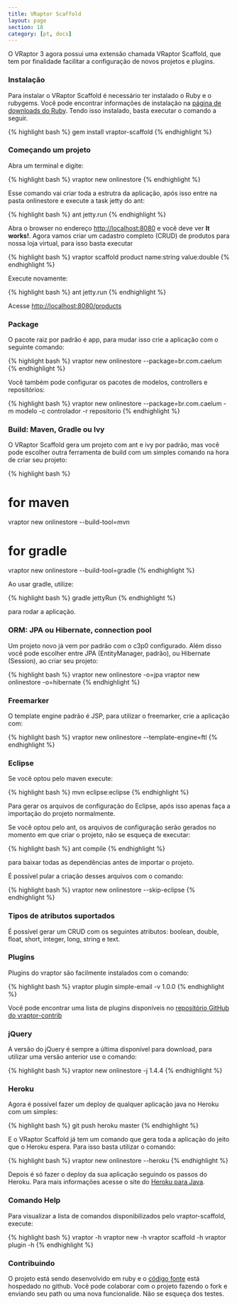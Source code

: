 ```yaml
---
title: VRaptor Scaffold
layout: page
section: 18
category: [pt, docs]
---
```


O VRaptor 3 agora possui uma extensão chamada VRaptor Scaffold, que tem por finalidade facilitar a configuração de novos projetos e plugins.

<h3>Instalação</h3>

Para instalar o VRaptor Scaffold é necessário ter instalado o Ruby e o rubygems. Você pode encontrar informações de instalação na <a href="http://www.ruby-lang.org/pt/downloads">página de downloads do Ruby</a>. Tendo isso instalado, basta executar o comando a seguir.

{% highlight bash %}
gem install vraptor-scaffold
{% endhighlight %}

<h3>Começando um projeto</h3>

Abra um terminal e digite:

{% highlight bash %}
vraptor new onlinestore
{% endhighlight %}

Esse comando vai criar toda a estrutra da aplicação, após isso entre na pasta onlinestore e execute a task jetty do ant:

{% highlight bash %}
ant jetty.run
{% endhighlight %}

Abra o browser no endereço <a href="http://localhost:8080">http://localhost:8080</a> e você deve ver <strong>It works!</strong>.
Agora vamos criar um cadastro completo (CRUD) de produtos para nossa loja virtual, para isso basta executar

{% highlight bash %}
vraptor scaffold product name:string value:double
{% endhighlight %}

Execute novamente:

{% highlight bash %}
ant jetty.run
{% endhighlight %}

Acesse <a href="http://localhost:8080/products">http://localhost:8080/products</a>

<h3>Package</h3>
O pacote raiz por padrão é app, para mudar isso crie a aplicação com o seguinte comando:

{% highlight bash %}
vraptor new onlinestore --package=br.com.caelum
{% endhighlight %}

Você também pode configurar os pacotes de modelos, controllers e repositórios:

{% highlight bash %}
vraptor new onlinestore --package=br.com.caelum -m modelo -c controlador -r repositorio
{% endhighlight %}

<h3>Build: Maven, Gradle ou Ivy</h3>

O VRaptor Scaffold gera um projeto com ant e ivy por padrão, mas você pode escolher outra ferramenta de build com um simples comando na hora de criar seu projeto:

{% highlight bash %}
# for maven
vraptor new onlinestore --build-tool=mvn

# for gradle
vraptor new onlinestore --build-tool=gradle
{% endhighlight %}

Ao usar gradle, utilize:

{% highlight bash %}
gradle jettyRun
{% endhighlight %}

para rodar a aplicação.

<h3>ORM: JPA ou Hibernate, connection pool</h3>

Um projeto novo já vem por padrão com o c3p0 configurado. Além disso você pode escolher entre JPA (EntityManager, padrão), ou Hibernate (Session), ao criar seu projeto:

{% highlight bash %}
vraptor new onlinestore -o=jpa
vraptor new onlinestore -o=hibernate
{% endhighlight %}

<h3>Freemarker</h3>
O template engine padrão é JSP, para utilizar o freemarker, crie a aplicação com:

{% highlight bash %}
vraptor new onlinestore --template-engine=ftl
{% endhighlight %}

<h3>Eclipse</h3>

Se você optou pelo maven execute:

{% highlight bash %}
mvn eclipse:eclipse
{% endhighlight %}

Para gerar os arquivos de configuração do Eclipse, após isso apenas faça a importação do projeto normalmente.

Se você optou pelo ant, os arquivos de configuração serão gerados no momento em que criar o projeto, não se esqueça de executar:

{% highlight bash %}
ant compile
{% endhighlight %}

para baixar todas as dependências antes de importar o projeto.

É possível pular a criação desses arquivos com o comando:

{% highlight bash %}
vraptor new onlinestore --skip-eclipse
{% endhighlight %}

<h3>Tipos de atributos suportados</h3>

É possível gerar um CRUD com os seguintes atributos: boolean, double, float, short, integer, long, string e text.

<h3>Plugins</h3>

Plugins do vraptor são facilmente instalados com o comando:

{% highlight bash %}
vraptor plugin simple-email -v 1.0.0
{% endhighlight %}

Você pode encontrar uma lista de plugins disponíveis no <a href="https://github.com/caelum/vraptor-contrib">repositório GitHub do vraptor-contrib</a>

<h3>jQuery</h3>

A versão do jQuery é sempre a última disponível para download, para utilizar uma versão anterior use o comando:

{% highlight bash %}
vraptor new onlinestore -j 1.4.4
{% endhighlight %}

<h3>Heroku</h3>

Agora é possível fazer um deploy de qualquer aplicação java no Heroku com um simples:

{% highlight bash %}
git push heroku master
{% endhighlight %}

E o VRaptor Scaffold já tem um comando que gera toda a aplicação do jeito que o Heroku espera. Para isso basta utilizar o comando:

{% highlight bash %}
vraptor new onlinestore --heroku
{% endhighlight %}

Depois é só fazer o deploy da sua aplicação seguindo os passos do Heroku. Para mais informações acesse o site do <a href="http://www.heroku.com/java">Heroku para Java</a>.

<h3>Comando Help</h3>

Para visualizar a lista de comandos disponibilizados pelo vraptor-scaffold, execute:

{% highlight bash %}
vraptor -h
vraptor new -h 
vraptor scaffold -h 
vraptor plugin -h
{% endhighlight %}

<h3>Contribuindo</h3>

O projeto está sendo desenvolvido em ruby e o <a href="https://github.com/caelum/vraptor-scaffold">código fonte</a> está hospedado no github. Você pode colaborar com o projeto fazendo o fork e enviando seu path ou uma nova funcionalide. Não se esqueça dos testes.
